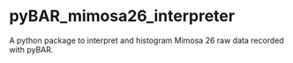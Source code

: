 # pyBAR_mimosa26_interpreter
A python package to interpret and histogram Mimosa 26 raw data recorded with pyBAR.
